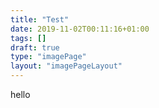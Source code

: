 ```yaml
---
title: "Test"
date: 2019-11-02T00:11:16+01:00
tags: []
draft: true
type: "imagePage"
layout: "imagePageLayout"
---
```


hello